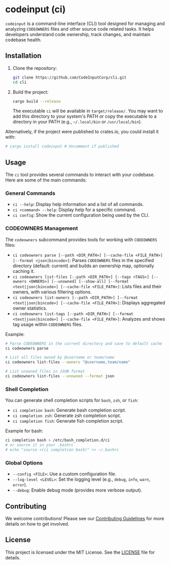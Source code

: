 # codeinput (ci)

`codeinput` is a command-line interface (CLI) tool designed for managing and analyzing `CODEOWNERS` files and other source code related tasks. It helps developers understand code ownership, track changes, and maintain codebase health.

## Installation

1. Clone the repository:
   ```bash
   git clone https://github.com/CodeInputCorp/cli.git
   cd cli
   ```
2. Build the project:
   ```bash
   cargo build --release
   ```
   The executable `ci` will be available in `target/release/`. You may want to add this directory to your system's PATH or copy the executable to a directory in your PATH (e.g., `~/.local/bin` or `/usr/local/bin`).

Alternatively, if the project were published to crates.io, you could install it with:
```bash
# cargo install codeinput # Uncomment if published
```

## Usage

The `ci` tool provides several commands to interact with your codebase. Here are some of the main commands:

### General Commands
*   `ci --help`: Display help information and a list of all commands.
*   `ci <command> --help`: Display help for a specific command.
*   `ci config`: Show the current configuration being used by the CLI.

### CODEOWNERS Management
The `codeowners` subcommand provides tools for working with `CODEOWNERS` files:
*   `ci codeowners parse [--path <DIR_PATH>] [--cache-file <FILE_PATH>] [--format <json|bincode>]`: Parses `CODEOWNERS` files in the specified directory (default: current) and builds an ownership map, optionally caching it.
*   `ci codeowners list-files [--path <DIR_PATH>] [--tags <TAGS>] [--owners <OWNERS>] [--unowned] [--show-all] [--format <text|json|bincode>] [--cache-file <FILE_PATH>]`: Lists files and their owners, with various filtering options.
*   `ci codeowners list-owners [--path <DIR_PATH>] [--format <text|json|bincode>] [--cache-file <FILE_PATH>]`: Displays aggregated owner statistics.
*   `ci codeowners list-tags [--path <DIR_PATH>] [--format <text|json|bincode>] [--cache-file <FILE_PATH>]`: Analyzes and shows tag usage within `CODEOWNERS` files.

Example:
```bash
# Parse CODEOWNERS in the current directory and save to default cache
ci codeowners parse

# List all files owned by @username or team/name
ci codeowners list-files --owners "@username,team/name"

# List unowned files in JSON format
ci codeowners list-files --unowned --format json
```

### Shell Completion
You can generate shell completion scripts for `bash`, `zsh`, or `fish`:
*   `ci completion bash`: Generate bash completion script.
*   `ci completion zsh`: Generate zsh completion script.
*   `ci completion fish`: Generate fish completion script.

Example for bash:
```bash
ci completion bash > /etc/bash_completion.d/ci
# or source it in your .bashrc
# echo "source <(ci completion bash)" >> ~/.bashrc
```

### Global Options
*   `--config <FILE>`: Use a custom configuration file.
*   `--log-level <LEVEL>`: Set the logging level (e.g., `debug`, `info`, `warn`, `error`).
*   `--debug`: Enable debug mode (provides more verbose output).


## Contributing

We welcome contributions! Please see our [Contributing Guidelines](.github/CONTRIBUTING.md) for more details on how to get involved.

## License

This project is licensed under the MIT License. See the [LICENSE](LICENSE) file for details.
